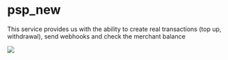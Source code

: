 # psp_new
This service provides us with the ability to create real transactions (top up, withdrawal), send webhooks and check the merchant balance

<img src="https://img.shields.io/badge/JDK_Version-v21.х-orange"> 